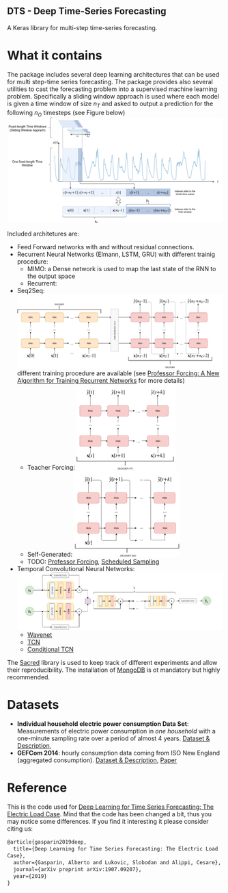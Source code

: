 ## DTS - Deep Time-Series Forecasting

A Keras library for multi-step time-series forecasting.


# What it contains
The package includes several deep learning architectures that can be used for multi step-time series forecasting. 
The package provides also several utilities to cast the forecasting problem into a supervised machine learning problem. 
Specifically a sliding window approach is used where each model is given a time window of size $n_T$ and asked to output a prediction for the following $n_O$ timesteps (see Figure below)
![](./images/notation.png)

Included architetures are:
- Feed Forward networks with and without residual connections.
- Recurrent Neural Networks (Elmann, LSTM, GRU) with different trainig procedure:
  - MIMO: a Dense network is used to map the last state of the RNN to the output space 
  - Recurrent:
- Seq2Seq:
  ![](./images/seq2seq.png)
  different training procedure are available (see [Professor Forcing: A New Algorithm for Training Recurrent Networks](https://arxiv.org/abs/1610.09038) for more details)
  - Teacher Forcing: ![](./images/S2S_TF.png)
  - Self-Generated: ![](./images/S2S_SG.png)
  - TODO: [Professor Forcing](https://arxiv.org/abs/1610.09038), [Scheduled Sampling](https://arxiv.org/abs/1506.03099) 
- Temporal Convolutional Neural Networks:
    ![](./images/TCN.png)
  - [Wavenet](https://arxiv.org/abs/1609.03499)
  - [TCN](https://arxiv.org/abs/1803.01271)
  - [Conditional TCN](https://arxiv.org/abs/1703.04691)
  
The [Sacred](https://github.com/IDSIA/sacred) library is used to keep track of different experiments and allow their reproducibility. 
The installation of [MongoDB](https://www.mongodb.com/) is ot mandatory but highly recommended.

# Datasets
- **Individual household electric power consumption Data Set**: Measurements of electric power consumption in _one household_ with a one-minute sampling rate over a period of almost 4 years.
[Dataset & Description](https://archive.ics.uci.edu/ml/datasets/individual+household+electric+power+consumption), 
- **GEFCom 2014**: hourly consumption data coming from ISO New England (aggregated consumption).
[Dataset & Description](http://blog.drhongtao.com/2017/03/gefcom2014-load-forecasting-data.html), [Paper](https://www.sciencedirect.com/science/article/pii/S0169207016000133?via%3Dihub)

# Reference
This is the code used for [Deep Learning for Time Series Forecasting: The Electric Load Case](https://arxiv.org/abs/1907.09207).
Mind that the code has been changed a bit, thus you may notice some differences. If you find it interesting it please consider citing us:
```
@article{gasparin2019deep,
  title={Deep Learning for Time Series Forecasting: The Electric Load Case},
  author={Gasparin, Alberto and Lukovic, Slobodan and Alippi, Cesare},
  journal={arXiv preprint arXiv:1907.09207},
  year={2019}
}
```